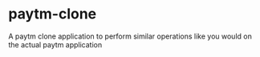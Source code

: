# paytm-clone
A paytm clone application to perform similar operations like you would on the actual paytm application
